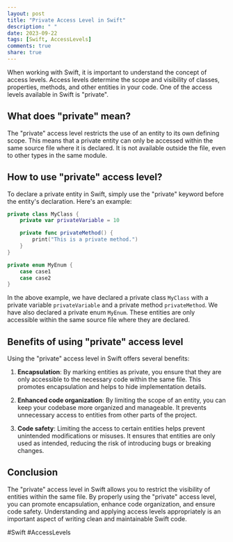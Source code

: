 ```yaml
---
layout: post
title: "Private Access Level in Swift"
description: " "
date: 2023-09-22
tags: [Swift, AccessLevels]
comments: true
share: true
---
```


When working with Swift, it is important to understand the concept of access levels. Access levels determine the scope and visibility of classes, properties, methods, and other entities in your code. One of the access levels available in Swift is "private".

## What does "private" mean?

The "private" access level restricts the use of an entity to its own defining scope. This means that a private entity can only be accessed within the same source file where it is declared. It is not available outside the file, even to other types in the same module.

## How to use "private" access level?

To declare a private entity in Swift, simply use the "private" keyword before the entity's declaration. Here's an example:

```swift
private class MyClass {
    private var privateVariable = 10

    private func privateMethod() {
        print("This is a private method.")
    }
}

private enum MyEnum {
    case case1
    case case2
}
```

In the above example, we have declared a private class `MyClass` with a private variable `privateVariable` and a private method `privateMethod`. We have also declared a private enum `MyEnum`. These entities are only accessible within the same source file where they are declared.

## Benefits of using "private" access level

Using the "private" access level in Swift offers several benefits:

1. **Encapsulation**: By marking entities as private, you ensure that they are only accessible to the necessary code within the same file. This promotes encapsulation and helps to hide implementation details.

2. **Enhanced code organization**: By limiting the scope of an entity, you can keep your codebase more organized and manageable. It prevents unnecessary access to entities from other parts of the project.

3. **Code safety**: Limiting the access to certain entities helps prevent unintended modifications or misuses. It ensures that entities are only used as intended, reducing the risk of introducing bugs or breaking changes.

## Conclusion

The "private" access level in Swift allows you to restrict the visibility of entities within the same file. By properly using the "private" access level, you can promote encapsulation, enhance code organization, and ensure code safety. Understanding and applying access levels appropriately is an important aspect of writing clean and maintainable Swift code.

#Swift #AccessLevels